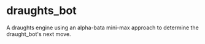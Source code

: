 # draughts_bot
A draughts engine using an alpha-bata mini-max approach to determine the draught_bot's next move. 
